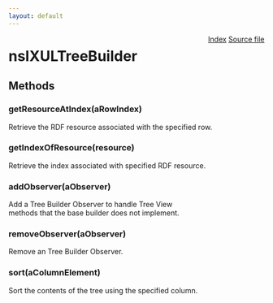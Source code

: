```yaml
---
layout: default
---
```

<div class='links' style='float:right'><a href="../index.html">Index</a>
<a href="http://dxr.mozilla.org/mozilla-central/source/dom/xul/templates/nsIXULTemplateBuilder.idl">Source file</a>
</div>

# nsIXULTreeBuilder #

## Methods ##

### getResourceAtIndex(aRowIndex) ###
  
Retrieve the RDF resource associated with the specified row.  
  

### getIndexOfResource(resource) ###
  
Retrieve the index associated with specified RDF resource.  
  

### addObserver(aObserver) ###
   
Add a Tree Builder Observer to handle Tree View   
methods that the base builder does not implement.   
  

### removeObserver(aObserver) ###
   
Remove an Tree Builder Observer.  
  

### sort(aColumnElement) ###
   
Sort the contents of the tree using the specified column.  
  

